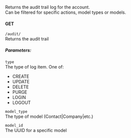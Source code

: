 Returns the audit trail log for the account.  
Can be filtered for specific actions, model types or models.

#### GET  
`/audit/`  
Returns the audit trail  

##### Parameters:  
`type`   
The type of log item. One of:  
* CREATE
* UPDATE
* DELETE
* PURGE
* LOGIN
* LOGOUT

`model_type`  
The type of model (Contact|Company|etc.)  

`model_id`  
The UUID for a specific model
